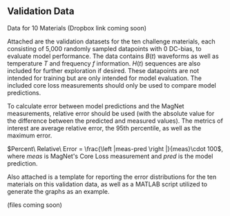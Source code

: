 ## Validation Data

Data for 10 Materials (Dropbox link coming soon)

Attached are the validation datasets for the ten challenge materials, each consisting of 5,000 randomly sampled datapoints with 0 DC-bias, to evaluate model performance. The data contains $B(t)$ waveforms as well as temperature $T$ and frequency $f$ information. $H(t)$ sequences are also included for further exploration if desired. These datapoints are not intended for training but are only intended for model evaluation. The included core loss measurements should only be used to compare model predictions.

To calculate error between model predictions and the MagNet measurements, relative error should be used (with the absolute value for the difference between the predicted and measured values). The metrics of interest are average relative error, the 95th percentile, as well as the maximum error.

$Percent\ Relative\  Error = \frac{\left |meas-pred \right |}{meas}\cdot 100$, where $meas$ is MagNet's Core Loss measurement and $pred$ is the model prediction.

Also attached is a template for reporting the error distributions for the ten materials on this validation data, as well as a MATLAB script utilized to generate the graphs as an example. 

(files coming soon)
